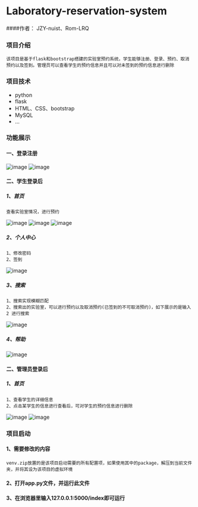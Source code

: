 # Laboratory-reservation-system
####作者： JZY-nuist、Rom-LRQ
### 项目介绍
```
该项目是基于flask和bootstrap搭建的实验室预约系统，学生能够注册、登录、预约、取消预约以及签到。管理员可以查看学生的预约信息并且可以对未签到的预约信息进行删除
```

### 项目技术
* python
* flask
* HTML、CSS、bootstrap
* MySQL
* ...

### 功能展示
#### 一、登录注册
![image](https://user-images.githubusercontent.com/74846298/174249081-74ab8564-dabb-43b4-bd51-0d95dc18f47d.png)
![image](https://user-images.githubusercontent.com/74846298/174249109-7263815a-6348-419c-8520-1a39d03f806b.png)
#### 二、学生登录后
##### 1、首页
```
查看实验室情况，进行预约
```
![image](https://user-images.githubusercontent.com/74846298/174249324-f8069b93-860f-4d50-b4aa-a16f02eb8d5a.png)
![image](https://user-images.githubusercontent.com/74846298/174249357-af7c2314-9b9a-4558-954b-4996ede0f1cf.png)
![image](https://user-images.githubusercontent.com/74846298/174249393-5cd31b20-d44d-4f95-a5e3-b43b4726b4e3.png)
##### 2、个人中心
```
1、修改密码
2、签到
```
![image](https://user-images.githubusercontent.com/74846298/174249759-d5c2efe1-3f26-402b-a299-bc9988b298e0.png)
##### 3、搜索
```
1、搜索实现模糊匹配
2、搜索出的实验室，可以进行预约以及取消预约(已签到的不可取消预约)，如下展示的是输入 2 进行搜索
```
![image](https://user-images.githubusercontent.com/74846298/174250160-cc0ee936-1a9f-4d83-b4d1-205907179d36.png)
##### 4、帮助
![image](https://user-images.githubusercontent.com/74846298/174250436-0c255f90-5d48-4669-854e-ca7623add994.png)

#### 二、管理员登录后
##### 1、首页
```
1、查看学生的详细信息
2、点击某学生的信息进行查看后，可对学生的预约信息进行删除
```
![image](https://user-images.githubusercontent.com/74846298/174250733-52c6fcbf-c4ee-4e28-8005-8166a5c4ff47.png)
![image](https://user-images.githubusercontent.com/74846298/174250806-24e20a31-149f-4d8d-b61f-0339d0a5570b.png)

### 项目启动
#### 1、需要修改的内容
```
venv.zip放置的是该项目启动需要的所有配置项，如果使用其中的package，解压到当前文件夹，并将其设为该项目的虚拟环境
```
#### 2、打开app.py文件，并运行此文件
#### 3、在浏览器里输入127.0.0.1:5000/index即可运行
